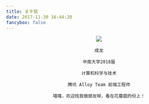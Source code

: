```yaml
---
title: 关于我
date: 2017-11-30 16:44:20
fancybox: false
---
```


<div style="margin: 0 auto; text-align: center">
    <img src="https://raw.githubusercontent.com/realDuang/blog-storage/master/images/avatar.jpg">

    成龙

    中南大学2018届

    计算机科学与技术

    腾讯 Alloy Team 前端工程师

    嘻嘻，欢迎找我做朋友呀，看在花蘑菇的份上！
</div>
